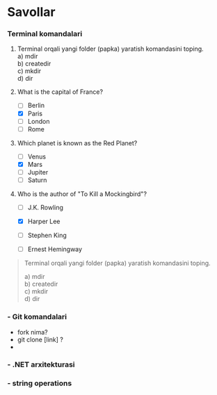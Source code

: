# Savollar

### Terminal komandalari
1. Terminal orqali yangi folder (papka) yaratish komandasini toping. <br>
    a) mdir <br>
    b) createdir <br>
    c) mkdir <br>
    d) dir <br>

1. What is the capital of France?
   - [ ] Berlin
   - [x] Paris
   - [ ] London
   - [ ] Rome

2. Which planet is known as the Red Planet?
   - [ ] Venus
   - [x] Mars
   - [ ] Jupiter
   - [ ] Saturn

3. Who is the author of "To Kill a Mockingbird"?
   - [ ] J.K. Rowling
   - [x] Harper Lee
   - [ ] Stephen King
   - [ ] Ernest Hemingway


>Terminal orqali yangi folder (papka) yaratish komandasini toping. <br>
>
> a) mdir <br>
> b) createdir <br>
> c) mkdir <br>
> d) dir


### - Git komandalari

- fork nima?
- git clone [link] ?
- 
### - .NET arxitekturasi

### - string operations
